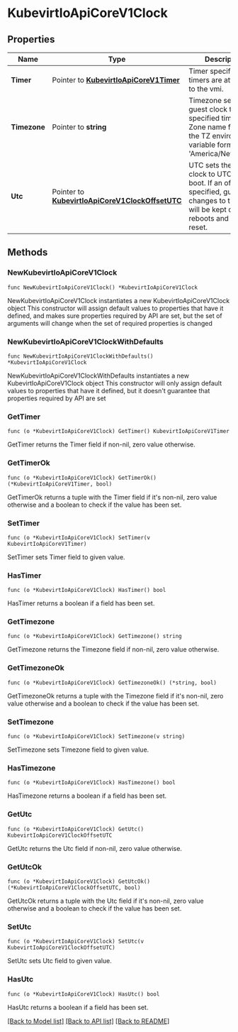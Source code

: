 # KubevirtIoApiCoreV1Clock

## Properties

Name | Type | Description | Notes
------------ | ------------- | ------------- | -------------
**Timer** | Pointer to [**KubevirtIoApiCoreV1Timer**](KubevirtIoApiCoreV1Timer.md) | Timer specifies whih timers are attached to the vmi. | [optional] 
**Timezone** | Pointer to **string** | Timezone sets the guest clock to the specified timezone. Zone name follows the TZ environment variable format (e.g. &#39;America/New_York&#39;). | [optional] 
**Utc** | Pointer to [**KubevirtIoApiCoreV1ClockOffsetUTC**](KubevirtIoApiCoreV1ClockOffsetUTC.md) | UTC sets the guest clock to UTC on each boot. If an offset is specified, guest changes to the clock will be kept during reboots and are not reset. | [optional] 

## Methods

### NewKubevirtIoApiCoreV1Clock

`func NewKubevirtIoApiCoreV1Clock() *KubevirtIoApiCoreV1Clock`

NewKubevirtIoApiCoreV1Clock instantiates a new KubevirtIoApiCoreV1Clock object
This constructor will assign default values to properties that have it defined,
and makes sure properties required by API are set, but the set of arguments
will change when the set of required properties is changed

### NewKubevirtIoApiCoreV1ClockWithDefaults

`func NewKubevirtIoApiCoreV1ClockWithDefaults() *KubevirtIoApiCoreV1Clock`

NewKubevirtIoApiCoreV1ClockWithDefaults instantiates a new KubevirtIoApiCoreV1Clock object
This constructor will only assign default values to properties that have it defined,
but it doesn't guarantee that properties required by API are set

### GetTimer

`func (o *KubevirtIoApiCoreV1Clock) GetTimer() KubevirtIoApiCoreV1Timer`

GetTimer returns the Timer field if non-nil, zero value otherwise.

### GetTimerOk

`func (o *KubevirtIoApiCoreV1Clock) GetTimerOk() (*KubevirtIoApiCoreV1Timer, bool)`

GetTimerOk returns a tuple with the Timer field if it's non-nil, zero value otherwise
and a boolean to check if the value has been set.

### SetTimer

`func (o *KubevirtIoApiCoreV1Clock) SetTimer(v KubevirtIoApiCoreV1Timer)`

SetTimer sets Timer field to given value.

### HasTimer

`func (o *KubevirtIoApiCoreV1Clock) HasTimer() bool`

HasTimer returns a boolean if a field has been set.

### GetTimezone

`func (o *KubevirtIoApiCoreV1Clock) GetTimezone() string`

GetTimezone returns the Timezone field if non-nil, zero value otherwise.

### GetTimezoneOk

`func (o *KubevirtIoApiCoreV1Clock) GetTimezoneOk() (*string, bool)`

GetTimezoneOk returns a tuple with the Timezone field if it's non-nil, zero value otherwise
and a boolean to check if the value has been set.

### SetTimezone

`func (o *KubevirtIoApiCoreV1Clock) SetTimezone(v string)`

SetTimezone sets Timezone field to given value.

### HasTimezone

`func (o *KubevirtIoApiCoreV1Clock) HasTimezone() bool`

HasTimezone returns a boolean if a field has been set.

### GetUtc

`func (o *KubevirtIoApiCoreV1Clock) GetUtc() KubevirtIoApiCoreV1ClockOffsetUTC`

GetUtc returns the Utc field if non-nil, zero value otherwise.

### GetUtcOk

`func (o *KubevirtIoApiCoreV1Clock) GetUtcOk() (*KubevirtIoApiCoreV1ClockOffsetUTC, bool)`

GetUtcOk returns a tuple with the Utc field if it's non-nil, zero value otherwise
and a boolean to check if the value has been set.

### SetUtc

`func (o *KubevirtIoApiCoreV1Clock) SetUtc(v KubevirtIoApiCoreV1ClockOffsetUTC)`

SetUtc sets Utc field to given value.

### HasUtc

`func (o *KubevirtIoApiCoreV1Clock) HasUtc() bool`

HasUtc returns a boolean if a field has been set.


[[Back to Model list]](../README.md#documentation-for-models) [[Back to API list]](../README.md#documentation-for-api-endpoints) [[Back to README]](../README.md)


